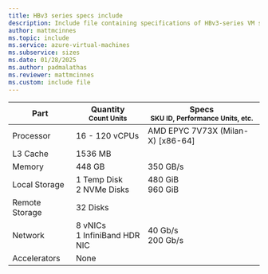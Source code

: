 ```yaml
---
title: HBv3 series specs include
description: Include file containing specifications of HBv3-series VM sizes.
author: mattmcinnes
ms.topic: include
ms.service: azure-virtual-machines
ms.subservice: sizes
ms.date: 01/28/2025
ms.author: padmalathas
ms.reviewer: mattmcinnes
ms.custom: include file
---
```

| Part | Quantity <br><sup>Count Units | Specs <br><sup>SKU ID, Performance Units, etc.  |
|---|---|---|
| Processor      | 16 - 120 vCPUs     | AMD EPYC 7V73X (Milan-X) [x86-64] |
| L3 Cache       | 1536 MB       |    |
| Memory         | 448 GB        | 350 GB/s   |
| Local Storage  | 1 Temp Disk <br> 2 NVMe Disks         | 480 GiB  <br> 960 GiB  |
| Remote Storage | 32 Disks      |    |
| Network        | 8 vNICs <br> 1 InfiniBand HDR NIC        | 40 Gb/s <br> 200 Gb/s |
| Accelerators   | None          |    |
